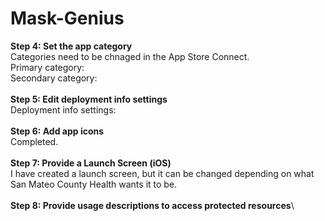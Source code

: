 # Mask-Genius
**Step 4: Set the app category**\
Categories need to be chnaged in the App Store Connect.\
Primary category:\
Secondary category:
\
\
**Step 5: Edit deployment info settings**\
Deployment info settings:
\
\
**Step 6: Add app icons**\
Completed.
\
\
**Step 7: Provide a Launch Screen (iOS)**\
I have created a launch screen, but it can be changed depending on what San Mateo County Health wants it to be.
\
\
**Step 8: Provide usage descriptions to access protected resources**\
